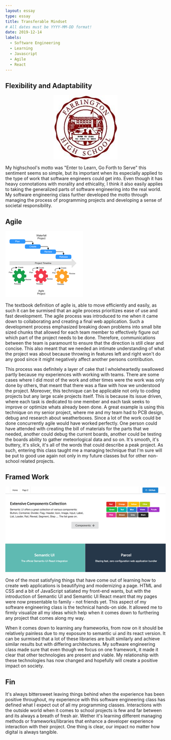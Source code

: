 ```yaml
---
layout: essay
type: essay
title: Transferable Mindset
# All dates must be YYYY-MM-DD format!
date: 2019-12-14
labels:
  - Software Engineering
  - Learning
  - Javascript
  - Agile
  - React
---
```



## Flexibility and Adaptability

<center><img class="ui small spaced image" src="../images/fhsimage.jpeg"></center>

My highschool's motto was "Enter to Learn, Go Forth to Serve" this sentiment seems so simple, but its important when its 
especially applied to the type of work that software engineers could get into. Even though it has heavy connotations with morality and ethicality, I think it also easily applies to taking the generalized parts of software engineering into the real world. My software engineering class further developed the motto through managing the process of programming projects and developing a sense of societal responsibility.  

## Agile 

<img class="ui small centered spaced image" src="../images/agileimage.png">

The textbook definition of agile is, able to move efficiently and easily, as such it can be surmised that an agile process
prioritizes ease of use and fast development. The agile process was introduced to me when it came down to collaborating and
creating a final web application. Such a development process emphasized breaking down problems into small bite sized chunks
that allowed for each team member to effectively figure out which part of the project needs to be done. Therefore, communications between the team is paramount to ensure that the direction is still clear and concise. This also meant that we needed an intimate understanding of what the project was about because throwing in features left and right won't do any good since it might negatively affect another persons contribution. 

This process was definitely a layer of cake that I wholeheartedly swallowed partly because my experiences with working with teams. There are some cases where I did most of the work and other times were the work was only done by others, that meant that there was a flaw with how we understood the project. Moreover, this technique can be applicable not only to coding projects but any large scale projects itself. This is because its issue driven, where each task is dedicated to one member and each task seeks to improve or optimize whats already been done. A great example is using this technique on my senior project, where me and my team had to PCB design, debug and research about weatherboxes. Since a lot of the work could be done concurrently agile would have worked perfectly. One person could have attended with creating the bill of materials for the parts that we needed, another could debug the current boards, another could be testing the boards ability to gather meteorlogical data and so on. It's smooth, it's buttery, it's slick, it's all of the words that could describe a peak project. As such, entering this class taught me a managing technique that I'm sure will be put to good use again not only in my future classes but for other non-school related projects.

## Framed Work

<img class="ui centered spaced image" src="../images/semanticuireact.png">

One of the most satisfying things that have come out of learning how to create web applications is beautifying and modernizing
a page. HTML and CSS and a bit of JavaScript satiated my front-end wants, but with the introduction of Semantic UI and Semantic UI React meant that my pages were now presentable to family - not friends yet. This aspect of my software engineering class is the technical hands-on side. It allowed me to firmly visualize all my ideas which help when it comes down to furthering any project that comes along my way. 

When it comes down to learning any frameworks, from now on it should be relatively painless due to my exposure to semantic ui and its react version. It can be surmised that a lot of these libraries are built similarly and achieve similar results but with differing architectures. My software engineering class made sure that even though we focus on one framework, it made it clear that other technologies are present and viable. My relationship with these technologies has now changed and hopefully will create a positive impact on society. 

## Fin

It's always bittersweet leaving things behind when the experience has been positive throughout, my experience with this software engineering class has defined what I expect out of all my programming classes. Interactions with the outside world when it comes to school projects is few and far between and its always a breath of fresh air. Wether it's learning different managing methods or frameworks/libraries that enhance a developer experience interaction with their project. One thing is clear, our impact no matter how digital is always tangible. 

